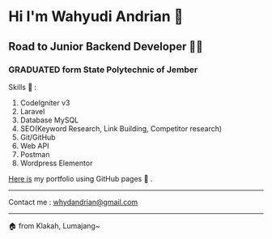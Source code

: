 # Hi I'm Wahyudi Andrian 👋 
## Road to Junior Backend Developer 👨‍💻

### GRADUATED form State Polytechnic of Jember



Skills 🧗 :
1. CodeIgniter v3
2. Laravel
3. Database MySQL
4. SEO(Keyword Research, Link Building, Competitor research)
5. Git/GitHub
6. Web API
7. Postman
8. Wordpress Elementor


[Here is](http://whydandrian.github.io/) my portfolio using GitHub pages :bookmark_tabs: .


---

Contact me : <whydandrian@gmail.com>

---

:house:
from Klakah, Lumajang~
<!--
**Whydandrian/Whydandrian** is a ✨ _special_ ✨ repository because its `README.md` (this file) appears on your GitHub profile.

- 🔭 Graduated from State Polytechnic of Jember 2020
- ⚡ I'm individualism and introvert

Here is my portfolio
[My Simple Portfolio](http://whydandrian.web.id/)
-->
